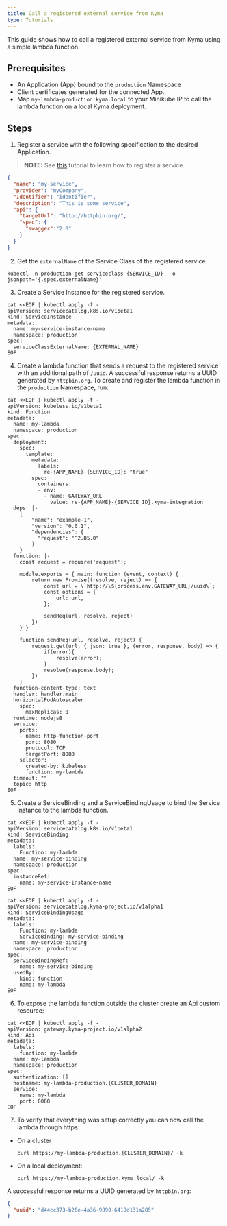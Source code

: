 ```yaml
---
title: Call a registered external service from Kyma
type: Tutorials
---
```


This guide shows how to call a registered external service from Kyma using a simple lambda function.


## Prerequisites

- An Application (App) bound to the `production` Namespace
- Client certificates generated for the connected App.
- Map `my-lambda-production.kyma.local` to your Minikube IP to call the lambda function on a local Kyma deployment.


## Steps

1. Register a service with the following specification to the desired Application.
>**NOTE:** See [this](#tutorials-register-a-service) tutorial to learn how to register a service.
```json
{
  "name": "my-service",
  "provider": "myCompany",
  "Identifier": "identifier",
  "description": "This is some service",
  "api": {
    "targetUrl": "http://httpbin.org/",
    "spec": {
      "swagger":"2.0"
    }
  }
}
```

2. Get the `externalName` of the Service Class of the registered service.
```
kubectl -n production get serviceclass {SERVICE_ID}  -o jsonpath='{.spec.externalName}'
```

3. Create a Service Instance for the registered service.
```
cat <<EOF | kubectl apply -f -
apiVersion: servicecatalog.k8s.io/v1beta1
kind: ServiceInstance
metadata:
  name: my-service-instance-name
  namespace: production
spec:
  serviceClassExternalName: {EXTERNAL_NAME}
EOF
```

4. Create a lambda function that sends a request to the registered service with an additional path of `/uuid`. A successful response returns a UUID generated by `httpbin.org`. To create and register the lambda function in the `production` Namespace, run:
```
cat <<EOF | kubectl apply -f -
apiVersion: kubeless.io/v1beta1
kind: Function
metadata:
  name: my-lambda
  namespace: production
spec:
  deployment:
    spec:
      template:
        metadata:
          labels:
            re-{APP_NAME}-{SERVICE_ID}: "true"
        spec:
          containers:
          - env:
            - name: GATEWAY_URL
              value: re-{APP_NAME}-{SERVICE_ID}.kyma-integration
  deps: |-
    {
        "name": "example-1",
        "version": "0.0.1",
        "dependencies": {
          "request": "^2.85.0"
        }
    }
  function: |-
    const request = require('request');

    module.exports = { main: function (event, context) {
        return new Promise((resolve, reject) => {
            const url = \`http://\${process.env.GATEWAY_URL}/uuid\`;
            const options = {
                url: url,
            };

            sendReq(url, resolve, reject)
        })
    } }

    function sendReq(url, resolve, reject) {
        request.get(url, { json: true }, (error, response, body) => {
            if(error){
                resolve(error);
            }
            resolve(response.body);
        })
    }
  function-content-type: text
  handler: handler.main
  horizontalPodAutoscaler:
    spec:
      maxReplicas: 0
  runtime: nodejs8
  service:
    ports:
    - name: http-function-port
      port: 8080
      protocol: TCP
      targetPort: 8080
    selector:
      created-by: kubeless
      function: my-lambda
  timeout: ""
  topic: http
EOF
```

5. Create a ServiceBinding and a ServiceBindingUsage to bind the Service Instance to the lambda function.

```
cat <<EOF | kubectl apply -f -
apiVersion: servicecatalog.k8s.io/v1beta1
kind: ServiceBinding
metadata:
  labels:
    Function: my-lambda
  name: my-service-binding
  namespace: production
spec:
  instanceRef:
    name: my-service-instance-name
EOF
```

```
cat <<EOF | kubectl apply -f -
apiVersion: servicecatalog.kyma-project.io/v1alpha1
kind: ServiceBindingUsage
metadata:
  labels:
    Function: my-lambda
    ServiceBinding: my-service-binding
  name: my-service-binding
  namespace: production
spec:
  serviceBindingRef:
    name: my-service-binding
  usedBy:
    kind: function
    name: my-lambda
EOF
```

6. To expose the lambda function outside the cluster create an Api custom resource:
```
cat <<EOF | kubectl apply -f -
apiVersion: gateway.kyma-project.io/v1alpha2
kind: Api
metadata:
  labels:
    function: my-lambda
  name: my-lambda
  namespace: production
spec:
  authentication: []
  hostname: my-lambda-production.{CLUSTER_DOMAIN}
  service:
    name: my-lambda
    port: 8080
EOF
```

7. To verify that everything was setup correctly you can now call the lambda through https:
  - On a cluster
    ```
    curl https://my-lambda-production.{CLUSTER_DOMAIN}/ -k
    ```
  - On a local deployment:
    ```
    curl https://my-lambda-production.kyma.local/ -k
    ```

A successful response returns a UUID generated by `httpbin.org`:
```json
{
  "uuid": "d44cc373-b26e-4a36-9890-6418d131a285"
}
```
